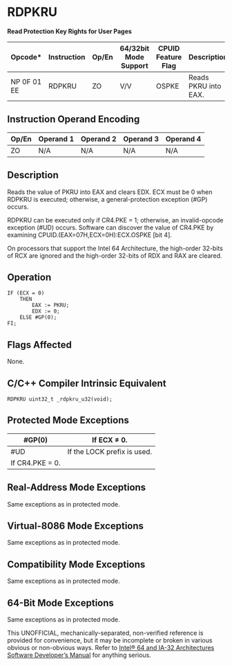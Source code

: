 # RDPKRU

**Read Protection Key Rights for User Pages**

| Opcode\*    | Instruction | Op/En | 64/32bit Mode Support | CPUID Feature Flag | Description          |
| ----------- | ----------- | ----- | --------------------- | ------------------ | -------------------- |
| NP 0F 01 EE | RDPKRU      | ZO    | V/V                   | OSPKE              | Reads PKRU into EAX. |

## Instruction Operand Encoding

| Op/En | Operand 1 | Operand 2 | Operand 3 | Operand 4 |
| ----- | --------- | --------- | --------- | --------- |
| ZO    | N/A       | N/A       | N/A       | N/A       |

## Description

Reads the value of PKRU into EAX and clears EDX. ECX must be 0 when RDPKRU is executed; otherwise, a general-protection exception (#​​​​GP) occurs.

RDPKRU can be executed only if CR4.PKE = 1; otherwise, an invalid-opcode exception (#​​​UD) occurs. Software can discover the value of CR4.PKE by examining CPUID.(EAX=07H,ECX=0H):ECX.OSPKE [bit 4].

On processors that support the Intel 64 Architecture, the high-order 32-bits of RCX are ignored and the high-order 32-bits of RDX and RAX are cleared.

## Operation

```
IF (ECX = 0)
    THEN
        EAX := PKRU;
        EDX := 0;
    ELSE #​​​​GP(0);
FI;

```

## Flags Affected

None.

## C/C++ Compiler Intrinsic Equivalent

```
RDPKRU uint32_t _rdpkru_u32(void);

```

## Protected Mode Exceptions

| \#​​​​GP(0)     | If ECX ≠ 0.                 |
| --------------- | --------------------------- |
| #​​​UD          | If the LOCK prefix is used. |
| If CR4.PKE = 0. |

## Real-Address Mode Exceptions

Same exceptions as in protected mode.

## Virtual-8086 Mode Exceptions

Same exceptions as in protected mode.

## Compatibility Mode Exceptions

Same exceptions as in protected mode.

## 64-Bit Mode Exceptions

Same exceptions as in protected mode.

This UNOFFICIAL, mechanically-separated, non-verified reference is provided for convenience, but it may be
incomplete or broken in various obvious or non-obvious
ways. Refer to [Intel® 64 and IA-32 Architectures Software Developer’s Manual](https://software.intel.com/en-us/download/intel-64-and-ia-32-architectures-sdm-combined-volumes-1-2a-2b-2c-2d-3a-3b-3c-3d-and-4) for anything serious.
